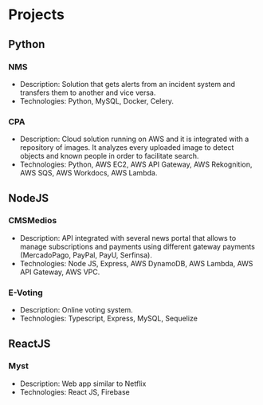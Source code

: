 # Projects

## Python

### NMS
- Description: Solution that gets alerts from an incident system and transfers them to another and vice versa.
- Technologies: Python, MySQL, Docker, Celery.

### CPA
- Description: Cloud solution running on AWS and it is integrated with a repository of images. It analyzes every uploaded image to detect objects and known people in order to facilitate search.
- Technologies: Python, AWS EC2, AWS API Gateway, AWS Rekognition, AWS SQS, AWS Workdocs, AWS Lambda.


## NodeJS

### CMSMedios
- Description: API integrated with several news portal that allows to manage subscriptions and payments using different gateway payments (MercadoPago, PayPal, PayU, Serfinsa).
- Technologies: Node JS, Express, AWS DynamoDB, AWS Lambda, AWS API Gateway, AWS VPC.

### E-Voting
- Description: Online voting system.
- Technologies: Typescript, Express, MySQL, Sequelize 


## ReactJS

### Myst
- Description: Web app similar to Netflix
- Technologies: React JS, Firebase
